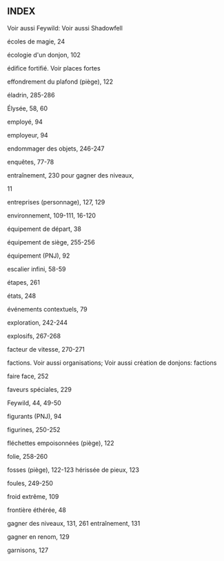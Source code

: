 ## INDEX


Voir aussi Feywild: Voir
aussi Shadowfell

écoles de magie, 24

écologie d'un donjon, 102

édifice fortifié. Voir places
fortes

effondrement du plafond
(piège), 122

éladrin, 285-286

Élysée, 58, 60

employé, 94

employeur, 94

endommager des objets,
246-247

enquêtes, 77-78

entraînement, 230
pour gagner des niveaux,

11

entreprises (personnage),
127, 129

environnement, 109-111,
16-120

équipement de départ, 38

équipement de siège,
255-256

équipement (PNJ), 92

escalier infini, 58-59

étapes, 261

états, 248

événements contextuels, 79

exploration, 242-244

explosifs, 267-268

facteur de vitesse, 270-271

factions. Voir
aussi organisations; Voir
aussi création de donjons:
factions

faire face, 252

faveurs spéciales, 229

Feywild, 44, 49-50

figurants (PNJ), 94

figurines, 250-252

fléchettes empoisonnées
(piège), 122

folie, 258-260

fosses (piège), 122-123
hérissée de pieux, 123

foules, 249-250

froid extrême, 109

frontière éthérée, 48

gagner des niveaux, 131, 261
entraînement, 131

gagner en renom, 129

garnisons, 127

